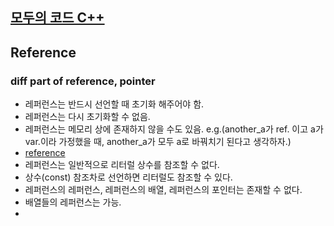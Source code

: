 ## [모두의 코드 C++](https://modoocode.com/135)

## Reference
### diff part of reference, pointer
- 레퍼런스는 반드시 선언할 때 초기화 해주어야 함.
- 레퍼런스는 다시 초기화할 수 없음.
- 레퍼런스는 메모리 상에 존재하지 않을 수도 있음. e.g.(another_a가 ref. 이고 a가 var.이라 가정했을 때, another_a가 모두 a로 바꿔치기 된다고 생각하자.)
- [reference](https://modoocode.com/141)
- 레퍼런스는 일반적으로 리터럴 상수를 참조할 수 없다.
- 상수(const) 참조차로 선언하면 리터럴도 참조할 수 있다.
- 레퍼런스의 레퍼런스, 레퍼런스의 배열, 레퍼런스의 포인터는  존재할 수 없다.
- 배열들의 레퍼런스는 가능.
- 